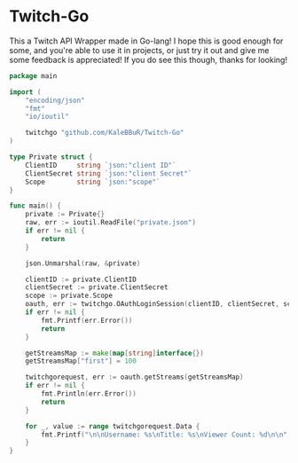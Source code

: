 # Twitch-Go

This a Twitch API Wrapper made in Go-lang!
I hope this is good enough for some, and you're able to use it in projects, or just try it out and give me some feedback is appreciated!
If you do see this though, thanks for looking!

```go
package main

import (
	"encoding/json"
	"fmt"
	"io/ioutil"

	twitchgo "github.com/KaleBBuR/Twitch-Go"
)

type Private struct {
	ClientID     string `json:"client ID"`
	ClientSecret string `json:"client Secret"`
	Scope        string `json:"scope"`
}

func main() {
	private := Private{}
	raw, err := ioutil.ReadFile("private.json")
	if err != nil {
		return
	}

	json.Unmarshal(raw, &private)

	clientID := private.ClientID
	clientSecret := private.ClientSecret
	scope := private.Scope
	oauth, err := twitchgo.OAuthLoginSession(clientID, clientSecret, scope)
	if err != nil {
		fmt.Printf(err.Error())
		return
	}

	getStreamsMap := make(map[string]interface{})
	getStreamsMap["first"] = 100

	twitchgorequest, err := oauth.getStreams(getStreamsMap)
	if err != nil {
		fmt.Println(err.Error())
		return
	}

	for _, value := range twitchgorequest.Data {
		fmt.Printf("\n\nUsername: %s\nTitle: %s\nViewer Count: %d\n\n", value.Username, value.Title, value.ViewerCount)
	}
}
```